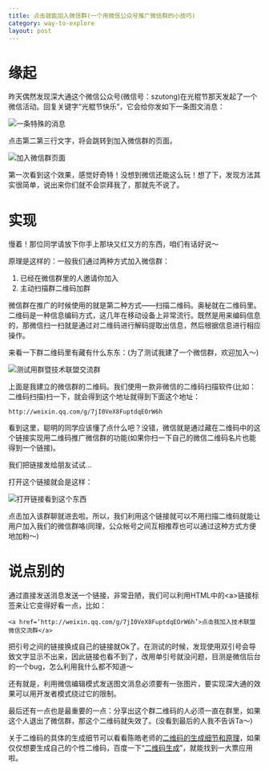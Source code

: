 ```yaml
---
title: 点击就能加入微信群(一个用微信公众号推广微信群的小技巧)
category: way-to-explore
layout: post
---
```


# 缘起

昨天偶然发现深大通这个微信公众号(微信号：szutong)在光棍节那天发起了一个微信活动。回复关键字“光棍节快乐”，它会给你发如下一条图文消息：

![一条特殊的消息][1]

点击第二第三行文字，将会跳转到加入微信群的页面。

![加入微信群页面][2]

第一次看到这个效果，感觉好奇特！没想到微信还能这么玩！想了下，发现方法其实很简单，说出来你们就不会崇拜我了，那就先不说了。

# 实现

慢着！那位同学请放下你手上那块又红又方的东西，咱们有话好说～

原理是这样的：一般我们通过两种方式加入微信群：

1.  已经在微信群里的人邀请你加入
2.  主动扫描群二维码加群

微信群在推广的时候使用的就是第二种方式——扫描二维码。奥秘就在二维码里。二维码是一种信息编码方式，这几年在移动设备上非常流行。既然是用来编码信息的，那微信扫一扫就是通过对二维码进行解码提取出信息，然后根据信息进行相应操作。

来看一下群二维码里有藏有什么东东：(为了测试我建了一个微信群，欢迎加入～)

![测试用群暨技术联盟交流群][3]

上面是我建立的微信群的二维码。我们使用一款非微信的二维码扫描软件(比如：二维码扫描)扫一下，就会得到这个地址就得到下面这个地址：

    http://weixin.qq.com/g/7jI0VeX8FuptdqEOrW6h

看到这里，聪明的同学应该懂了点什么吧？没错，微信就是通过藏在二维码中的这个链接实现用二维码推广微信群的功能(如果你扫一下自己的微信二维码名片也能得到一个链接)。

我们把链接发给朋友试试…

打开这个链接就会是这样：

![打开链接看到这个东西][4]

点击加入该群聊就进去啦。所以，我们利用这个链接就可以不用扫描二维码就能让用户加入我们的微信群咯(同理，公众帐号之间互相推荐也可以通过这种方式方便地加粉～)

# 说点别的

通过直接发送消息发送一个链接，非常丑陋，我们可以利用HTML中的&lt;a>链接标签来让它变得好看一点，比如：

    <a href=‘http://weixin.qq.com/g/7jI0VeX8FuptdqEOrW6h’>点击我加入技术联盟微信交流群</a>

把引号之间的链接换成自己的链接就Ok了。在测试的时候，发现使用双引号会导致文字显示不出来，因此链接也看不到了，改用单引号就没问题，目测是微信后台的一个bug，怎么利用我什么都不知道～

还有就是，利用微信编辑模式发送图文消息必须要有一张图片，要实现深大通的效果可以用开发者模式绕过它的限制。

最后还有一点也是最重要的一点：分享出这个群二维码的人必须一直在群里，如果这个人退出了微信群，那这个二维码就失效了。(没看到最后的人我不告诉Ta～)

关于二维码的具体的生成细节可以看看陈皓老师的[二维码的生成细节和原理][5]，如果仅仅想要生成自己的个性二维码，百度一下“[二维码生成][6]”，就能找到一大票应用啦。

 [1]: http://sr1-me.qiniudn.com/131120/01.jpg
 [2]: http://sr1-me.qiniudn.com/131120/02.jpg
 [3]: http://sr1-me.qiniudn.com/131120/03.jpg
 [4]: http://sr1-me.qiniudn.com/131120/04.jpg
 [5]: http://coolshell.cn/articles/10590.html
 [6]: http://www.baidu.com/s?wd=%B6%FE%CE%AC%C2%EB%C9%FA%B3%C9
